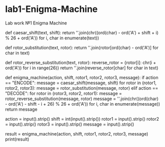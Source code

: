 # lab1-Enigma-Machine
Lab work №1 Enigma Machine

def caesar_shift(text, shift):
    return ''.join(chr((ord(char) - ord('A') + shift + i) % 26 + ord('A')) for i, char in enumerate(text))

def rotor_substitution(text, rotor):
    return ''.join(rotor[ord(char) - ord('A')] for char in text)

def rotor_reverse_substitution(text, rotor):
    reverse_rotor = {rotor[i]: chr(i + ord('A')) for i in range(26)}
    return ''.join(reverse_rotor[char] for char in text)

def enigma_machine(action, shift, rotor1, rotor2, rotor3, message):
    if action == "ENCODE":
        message = caesar_shift(message, shift)
        for rotor in (rotor1, rotor2, rotor3):
            message = rotor_substitution(message, rotor)
    elif action == "DECODE":
        for rotor in (rotor3, rotor2, rotor1):
            message = rotor_reverse_substitution(message, rotor)
        message = ''.join(chr((ord(char) - ord('A') - shift - i + 26) % 26 + ord('A')) for i, char in enumerate(message))
    return message

action = input().strip()
shift = int(input().strip())
rotor1 = input().strip()
rotor2 = input().strip()
rotor3 = input().strip()
message = input().strip()

result = enigma_machine(action, shift, rotor1, rotor2, rotor3, message)
print(result)

